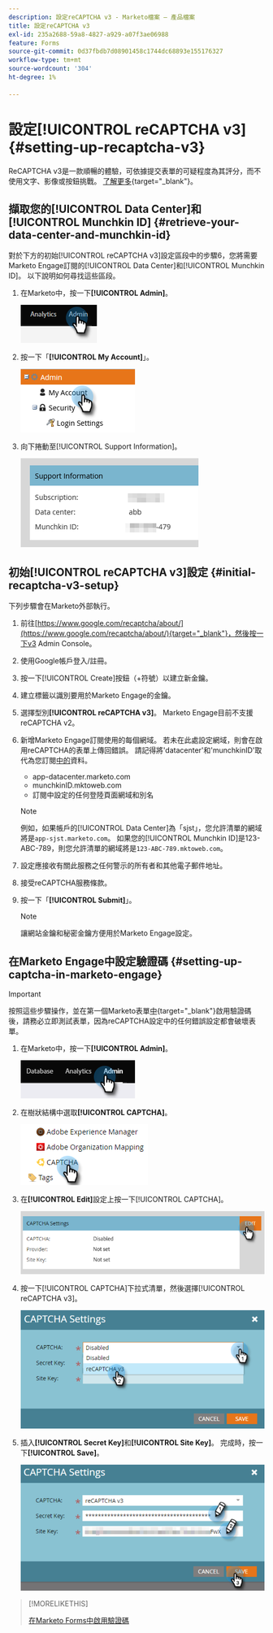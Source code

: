 ```yaml
---
description: 設定reCAPTCHA v3 - Marketo檔案 — 產品檔案
title: 設定reCAPTCHA v3
exl-id: 235a2688-59a8-4827-a929-a07f3ae06988
feature: Forms
source-git-commit: 0d37fbdb7d08901458c1744dc68893e155176327
workflow-type: tm+mt
source-wordcount: '304'
ht-degree: 1%

---
```


# 設定[!UICONTROL reCAPTCHA v3] {#setting-up-recaptcha-v3}

ReCAPTCHA v3是一款順暢的體驗，可依據提交表單的可疑程度為其評分，而不使用文字、影像或按鈕挑戰。 [了解更多](https://developers.google.com/search/blog/2018/10/introducing-recaptcha-v3-new-way-to){target="_blank"}。

## 擷取您的[!UICONTROL Data Center]和[!UICONTROL Munchkin ID] {#retrieve-your-data-center-and-munchkin-id}

對於下方的初始[!UICONTROL reCAPTCHA v3]設定區段中的步驟6，您將需要Marketo Engage訂閱的[!UICONTROL Data Center]和[!UICONTROL Munchkin ID]。 以下說明如何尋找這些區段。

1. 在Marketo中，按一下&#x200B;**[!UICONTROL Admin]**。

   ![](assets/setting-up-recaptcha-v3-1.png)

1. 按一下「**[!UICONTROL My Account]**」。

   ![](assets/setting-up-recaptcha-v3-2.png)

1. 向下捲動至[!UICONTROL Support Information]。

   ![](assets/setting-up-recaptcha-v3-3.png)

## 初始[!UICONTROL reCAPTCHA v3]設定 {#initial-recaptcha-v3-setup}

下列步驟會在Marketo外部執行。

1. 前往[https://www.google.com/recaptcha/about/](https://www.google.com/recaptcha/about/){target="_blank"}，然後按一下v3 Admin Console。

1. 使用Google帳戶登入/註冊。

1. 按一下[!UICONTROL Create]按鈕（+符號）以建立新金鑰。

1. 建立標籤以識別要用於Marketo Engage的金鑰。

1. 選擇型別&#x200B;**[!UICONTROL reCAPTCHA v3]**。 Marketo Engage目前不支援reCAPTCHA v2。

1. 新增Marketo Engage訂閱使用的每個網域。 若未在此處設定網域，則會在啟用reCAPTCHA的表單上傳回錯誤。 請記得將&#39;datacenter&#39;和&#39;munchkinID&#39;取代為您訂閱[中的](#retrieve-your-data-center-and-munchkin-id)資料。

   * app-datacenter.marketo.com
   * munchkinID.mktoweb.com
   * 訂閱中設定的任何登陸頁面網域和別名

   >[!NOTE]
   >
   >例如，如果帳戶的[!UICONTROL Data Center]為「sjst」，您允許清單的網域將是`app-sjst.marketo.com`。 如果您的[!UICONTROL Munchkin ID]是123-ABC-789，則您允許清單的網域將是`123-ABC-789.mktoweb.com`。

1. 設定應接收有關此服務之任何警示的所有者和其他電子郵件地址。

1. 接受reCAPTCHA服務條款。

1. 按一下「**[!UICONTROL Submit]**」。

   >[!NOTE]
   >
   >讓網站金鑰和秘密金鑰方便用於Marketo Engage設定。

## 在Marketo Engage中設定驗證碼 {#setting-up-captcha-in-marketo-engage}

>[!IMPORTANT]
>
>按照這些步驟操作，並在第一個Marketo表單[中](/help/marketo/product-docs/demand-generation/forms/using-captcha/enable-captcha-in-marketo-forms.md){target="_blank"}啟用驗證碼後，請務必立即測試表單，因為reCAPTCHA設定中的任何錯誤設定都會破壞表單。

1. 在Marketo中，按一下&#x200B;**[!UICONTROL Admin]**。

   ![](assets/setting-up-recaptcha-v3-4.png)

1. 在樹狀結構中選取&#x200B;**[!UICONTROL CAPTCHA]**。

   ![](assets/setting-up-recaptcha-v3-5.png)

1. 在&#x200B;**[!UICONTROL Edit]**&#x200B;設定上按一下[!UICONTROL CAPTCHA]。

   ![](assets/setting-up-recaptcha-v3-6.png)

1. 按一下[!UICONTROL CAPTCHA]下拉式清單，然後選擇[!UICONTROL reCAPTCHA v3]。

   ![](assets/setting-up-recaptcha-v3-7.png)

1. 插入&#x200B;**[!UICONTROL Secret Key]**&#x200B;和&#x200B;**[!UICONTROL Site Key]**。 完成時，按一下&#x200B;**[!UICONTROL Save]**。

   ![](assets/setting-up-recaptcha-v3-8.png)

>[!MORELIKETHIS]
>
>[在Marketo Forms中啟用驗證碼](/help/marketo/product-docs/demand-generation/forms/using-captcha/enable-captcha-in-marketo-forms.md)
